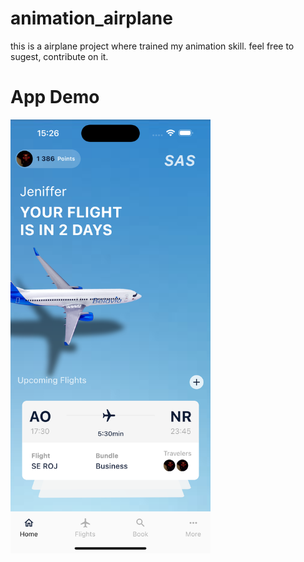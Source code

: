 # animation_airplane
this is a  airplane project   where trained my animation skill. feel free to sugest, contribute on it.

# App Demo 
<img src ="https://github.com/MarioCarlosChita/animation_airplane/blob/main/assets/demo.png"  width="320">


